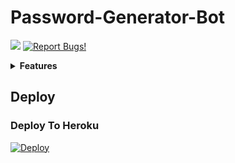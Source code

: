 # Password-Generator-Bot

<a href="https://telegram.dog/EKBOTZ_UPDATE"><img src="https://img.shields.io/badge/Telegram-Channel-blue.svg?logo=telegram"></a>
[![Report Bugs!](https://badgen.net/badge/🐞%20Report%20/Bugs/red)](https://telegram.dog/ekbotz_support)


<details>
  <summary><b>Features</b></summary>
<br>
• Random Password
• Non-Readable
• Strong Passwords
• You Can Select Character Limits (Maximum 84)
</br>
</details>


## Deploy
### Deploy To Heroku
[![Deploy](https://www.herokucdn.com/deploy/button.svg)](https://heroku.com/deploy?template=https://github.com/M-fazin/Password-Generator-Bot)
